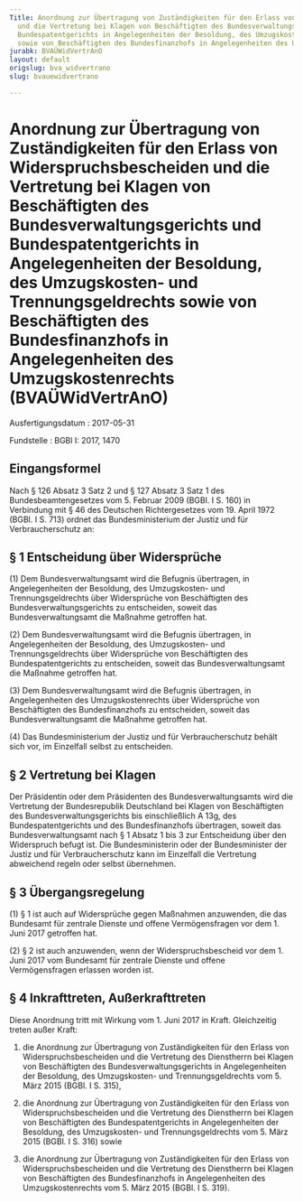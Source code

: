 ```yaml
---
Title: Anordnung zur Übertragung von Zuständigkeiten für den Erlass von Widerspruchsbescheiden
  und die Vertretung bei Klagen von Beschäftigten des Bundesverwaltungsgerichts und
  Bundespatentgerichts in Angelegenheiten der Besoldung, des Umzugskosten- und Trennungsgeldrechts
  sowie von Beschäftigten des Bundesfinanzhofs in Angelegenheiten des Umzugskostenrechts
jurabk: BVAÜWidVertrAnO
layout: default
origslug: bva_widvertrano
slug: bvauewidvertrano

---
```


# Anordnung zur Übertragung von Zuständigkeiten für den Erlass von Widerspruchsbescheiden und die Vertretung bei Klagen von Beschäftigten des Bundesverwaltungsgerichts und Bundespatentgerichts in Angelegenheiten der Besoldung, des Umzugskosten- und Trennungsgeldrechts sowie von Beschäftigten des Bundesfinanzhofs in Angelegenheiten des Umzugskostenrechts (BVAÜWidVertrAnO)

Ausfertigungsdatum
:   2017-05-31

Fundstelle
:   BGBl I: 2017, 1470


## Eingangsformel

Nach § 126 Absatz 3 Satz 2 und § 127 Absatz 3 Satz 1 des Bundesbeamtengesetzes vom 5. Februar 2009 (BGBl. I S. 160) in Verbindung mit § 46 des Deutschen Richtergesetzes vom 19. April 1972 (BGBl. I S. 713) ordnet das Bundesministerium der Justiz und für Verbraucherschutz an:


## § 1 Entscheidung über Widersprüche

(1) Dem Bundesverwaltungsamt wird die Befugnis übertragen, in Angelegenheiten der Besoldung, des Umzugskosten- und Trennungsgeldrechts über Widersprüche von Beschäftigten des Bundesverwaltungsgerichts zu entscheiden, soweit das Bundesverwaltungsamt die Maßnahme getroffen hat.

(2) Dem Bundesverwaltungsamt wird die Befugnis übertragen, in Angelegenheiten der Besoldung, des Umzugskosten- und Trennungsgeldrechts über Widersprüche von Beschäftigten des Bundespatentgerichts zu entscheiden, soweit das Bundesverwaltungsamt die Maßnahme getroffen hat.

(3) Dem Bundesverwaltungsamt wird die Befugnis übertragen, in Angelegenheiten des Umzugskostenrechts über Widersprüche von Beschäftigten des Bundesfinanzhofs zu entscheiden, soweit das Bundesverwaltungsamt die Maßnahme getroffen hat.

(4) Das Bundesministerium der Justiz und für Verbraucherschutz behält sich vor, im Einzelfall selbst zu entscheiden.


## § 2 Vertretung bei Klagen

Der Präsidentin oder dem Präsidenten des Bundesverwaltungsamts wird die Vertretung der Bundesrepublik Deutschland bei Klagen von Beschäftigten des Bundesverwaltungsgerichts bis einschließlich A 13g, des Bundespatentgerichts und des Bundesfinanzhofs übertragen, soweit das Bundesverwaltungsamt nach § 1 Absatz 1 bis 3 zur Entscheidung über den Widerspruch befugt ist. Die Bundesministerin oder der Bundesminister der Justiz und für Verbraucherschutz kann im Einzelfall die Vertretung abweichend regeln oder selbst übernehmen.


## § 3 Übergangsregelung

(1) § 1 ist auch auf Widersprüche gegen Maßnahmen anzuwenden, die das Bundesamt für zentrale Dienste und offene Vermögensfragen vor dem 1. Juni 2017 getroffen hat.

(2) § 2 ist auch anzuwenden, wenn der Widerspruchsbescheid vor dem 1. Juni 2017 vom Bundesamt für zentrale Dienste und offene Vermögensfragen erlassen worden ist.


## § 4 Inkrafttreten, Außerkrafttreten

Diese Anordnung tritt mit Wirkung vom 1. Juni 2017 in Kraft. Gleichzeitig treten außer Kraft:

1.  die Anordnung zur Übertragung von Zuständigkeiten für den Erlass von Widerspruchsbescheiden und die Vertretung des Dienstherrn bei Klagen von Beschäftigten des Bundesverwaltungsgerichts in Angelegenheiten der Besoldung, des Umzugskosten- und Trennungsgeldrechts vom 5. März 2015 (BGBl. I S. 315),


2.  die Anordnung zur Übertragung von Zuständigkeiten für den Erlass von Widerspruchsbescheiden und die Vertretung des Dienstherrn bei Klagen von Beschäftigten des Bundespatentgerichts in Angelegenheiten der Besoldung, des Umzugskosten- und Trennungsgeldrechts vom 5. März 2015 (BGBl. I S. 316) sowie


3.  die Anordnung zur Übertragung von Zuständigkeiten für den Erlass von Widerspruchsbescheiden und die Vertretung des Dienstherrn bei Klagen von Beschäftigten des Bundesfinanzhofs in Angelegenheiten des Umzugskostenrechts vom 5. März 2015 (BGBl. I S. 319).




